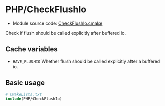 <!-- This is auto-generated file. -->
# PHP/CheckFlushIo

* Module source code: [CheckFlushIo.cmake](https://github.com/petk/php-build-system/blob/master/cmake/cmake/modules/PHP/CheckFlushIo.cmake)

Check if flush should be called explicitly after buffered io.

## Cache variables

* `HAVE_FLUSHIO`
  Whether flush should be called explicitly after a buffered io.

## Basic usage

```cmake
# CMakeLists.txt
include(PHP/CheckFlushIo)
```
